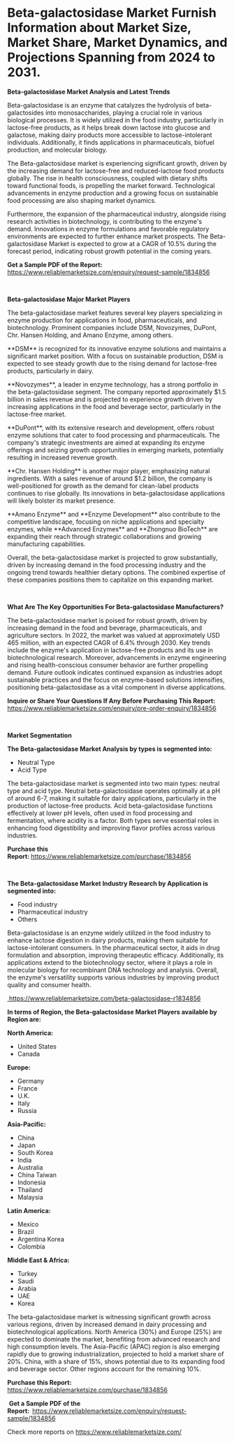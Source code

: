<p><h1>Beta-galactosidase Market Furnish Information about Market Size, Market Share, Market Dynamics, and Projections Spanning from 2024 to 2031.</h1></p><p><strong>Beta-galactosidase Market Analysis and Latest Trends</strong></p>
<p><p>Beta-galactosidase is an enzyme that catalyzes the hydrolysis of beta-galactosides into monosaccharides, playing a crucial role in various biological processes. It is widely utilized in the food industry, particularly in lactose-free products, as it helps break down lactose into glucose and galactose, making dairy products more accessible to lactose-intolerant individuals. Additionally, it finds applications in pharmaceuticals, biofuel production, and molecular biology.</p><p>The Beta-galactosidase market is experiencing significant growth, driven by the increasing demand for lactose-free and reduced-lactose food products globally. The rise in health consciousness, coupled with dietary shifts toward functional foods, is propelling the market forward. Technological advancements in enzyme production and a growing focus on sustainable food processing are also shaping market dynamics. </p><p>Furthermore, the expansion of the pharmaceutical industry, alongside rising research activities in biotechnology, is contributing to the enzyme's demand. Innovations in enzyme formulations and favorable regulatory environments are expected to further enhance market prospects. The Beta-galactosidase Market is expected to grow at a CAGR of 10.5% during the forecast period, indicating robust growth potential in the coming years.</p></p>
<p><strong>Get a Sample PDF of the Report:&nbsp;</strong> <a href="https://www.reliablemarketsize.com/enquiry/request-sample/1834856?utm_campaign=1897&utm_medium=2&utm_source=Github&utm_content=ia&utm_term=31122024&utm_id=beta-galactosidase">https://www.reliablemarketsize.com/enquiry/request-sample/1834856</a></p>
<p>&nbsp;</p>
<p><strong>Beta-galactosidase Major Market Players</strong></p>
<p><p>The beta-galactosidase market features several key players specializing in enzyme production for applications in food, pharmaceuticals, and biotechnology. Prominent companies include DSM, Novozymes, DuPont, Chr. Hansen Holding, and Amano Enzyme, among others.</p><p>**DSM** is recognized for its innovative enzyme solutions and maintains a significant market position. With a focus on sustainable production, DSM is expected to see steady growth due to the rising demand for lactose-free products, particularly in dairy.</p><p>**Novozymes**, a leader in enzyme technology, has a strong portfolio in the beta-galactosidase segment. The company reported approximately $1.5 billion in sales revenue and is projected to experience growth driven by increasing applications in the food and beverage sector, particularly in the lactose-free market.</p><p>**DuPont**, with its extensive research and development, offers robust enzyme solutions that cater to food processing and pharmaceuticals. The company's strategic investments are aimed at expanding its enzyme offerings and seizing growth opportunities in emerging markets, potentially resulting in increased revenue growth.</p><p>**Chr. Hansen Holding** is another major player, emphasizing natural ingredients. With a sales revenue of around $1.2 billion, the company is well-positioned for growth as the demand for clean-label products continues to rise globally. Its innovations in beta-galactosidase applications will likely bolster its market presence.</p><p>**Amano Enzyme** and **Enzyme Development** also contribute to the competitive landscape, focusing on niche applications and specialty enzymes, while **Advanced Enzymes** and **Zhongnuo BioTech** are expanding their reach through strategic collaborations and growing manufacturing capabilities.</p><p>Overall, the beta-galactosidase market is projected to grow substantially, driven by increasing demand in the food processing industry and the ongoing trend towards healthier dietary options. The combined expertise of these companies positions them to capitalize on this expanding market.</p></p>
<p>&nbsp;</p>
<p><strong>What Are The Key Opportunities For Beta-galactosidase Manufacturers?</strong></p>
<p><p>The beta-galactosidase market is poised for robust growth, driven by increasing demand in the food and beverage, pharmaceuticals, and agriculture sectors. In 2022, the market was valued at approximately USD 465 million, with an expected CAGR of 6.4% through 2030. Key trends include the enzyme's application in lactose-free products and its use in biotechnological research. Moreover, advancements in enzyme engineering and rising health-conscious consumer behavior are further propelling demand. Future outlook indicates continued expansion as industries adopt sustainable practices and the focus on enzyme-based solutions intensifies, positioning beta-galactosidase as a vital component in diverse applications.</p></p>
<p><strong>Inquire or Share Your Questions If Any Before Purchasing This Report:</strong> <a href="https://www.reliablemarketsize.com/enquiry/pre-order-enquiry/1834856?utm_campaign=1897&utm_medium=2&utm_source=Github&utm_content=ia&utm_term=31122024&utm_id=beta-galactosidase">https://www.reliablemarketsize.com/enquiry/pre-order-enquiry/1834856</a></p>
<p>&nbsp;</p>
<p><strong>Market Segmentation</strong></p>
<p><strong>The Beta-galactosidase Market Analysis by types is segmented into:</strong></p>
<p><ul><li>Neutral Type</li><li>Acid Type</li></ul></p>
<p><p>The beta-galactosidase market is segmented into two main types: neutral type and acid type. Neutral beta-galactosidase operates optimally at a pH of around 6-7, making it suitable for dairy applications, particularly in the production of lactose-free products. Acid beta-galactosidase functions effectively at lower pH levels, often used in food processing and fermentation, where acidity is a factor. Both types serve essential roles in enhancing food digestibility and improving flavor profiles across various industries.</p></p>
<p><strong>Purchase this Report:&nbsp;</strong><a href="https://www.reliablemarketsize.com/purchase/1834856?utm_campaign=1897&utm_medium=2&utm_source=Github&utm_content=ia&utm_term=31122024&utm_id=beta-galactosidase">https://www.reliablemarketsize.com/purchase/1834856</a></p>
<p>&nbsp;</p>
<p><strong>The Beta-galactosidase Market Industry Research by Application is segmented into:</strong></p>
<p><ul><li>Food industry</li><li>Pharmaceutical industry</li><li>Others</li></ul></p>
<p><p>Beta-galactosidase is an enzyme widely utilized in the food industry to enhance lactose digestion in dairy products, making them suitable for lactose-intolerant consumers. In the pharmaceutical sector, it aids in drug formulation and absorption, improving therapeutic efficacy. Additionally, its applications extend to the biotechnology sector, where it plays a role in molecular biology for recombinant DNA technology and analysis. Overall, the enzyme's versatility supports various industries by improving product quality and consumer health.</p></p>
<p><a href="https://www.reliablemarketsize.com/beta-galactosidase-r1834856?utm_campaign=1897&utm_medium=2&utm_source=Github&utm_content=ia&utm_term=31122024&utm_id=beta-galactosidase">&nbsp;https://www.reliablemarketsize.com/beta-galactosidase-r1834856</a></p>
<p><strong>In terms of Region, the Beta-galactosidase Market Players available by Region are:</strong></p>
<p>
    <p> <strong> North America: </strong>
        <ul>
            <li>United States</li>
            <li>Canada</li>
        </ul>
        </p> 
    <p> <strong> Europe: </strong>
        <ul>
            <li>Germany</li>
            <li>France</li>
            <li>U.K.</li>
            <li>Italy</li>
            <li>Russia</li>
        </ul>
        </p> 
    <p> <strong> Asia-Pacific: </strong>
        <ul>
            <li>China</li>
            <li>Japan</li>
            <li>South Korea</li>
            <li>India</li>
            <li>Australia</li>
            <li>China Taiwan</li>
            <li>Indonesia</li>
            <li>Thailand</li>
            <li>Malaysia</li>
        </ul>
        </p> 
    <p> <strong> Latin America: </strong>
        <ul>
            <li>Mexico</li>
            <li>Brazil</li>
            <li>Argentina Korea</li>
            <li>Colombia</li>
        </ul>
        </p> 
    <p> <strong> Middle East & Africa: </strong>
        <ul>
            <li>Turkey</li>
            <li>Saudi</li>
            <li>Arabia</li>
            <li>UAE</li>
            <li>Korea</li>
        </ul>
    </p>
    </p>
<p><p>The beta-galactosidase market is witnessing significant growth across various regions, driven by increased demand in dairy processing and biotechnological applications. North America (30%) and Europe (25%) are expected to dominate the market, benefiting from advanced research and high consumption levels. The Asia-Pacific (APAC) region is also emerging rapidly due to growing industrialization, projected to hold a market share of 20%. China, with a share of 15%, shows potential due to its expanding food and beverage sector. Other regions account for the remaining 10%.</p></p>
<p><strong>Purchase this Report: </strong><a href="https://www.reliablemarketsize.com/purchase/1834856?utm_campaign=1897&utm_medium=2&utm_source=Github&utm_content=ia&utm_term=31122024&utm_id=beta-galactosidase">https://www.reliablemarketsize.com/purchase/1834856</a></p>
<p>&nbsp;<strong>Get a Sample PDF of the Report:&nbsp;&nbsp;</strong><a href="https://www.reliablemarketsize.com/enquiry/request-sample/1834856?utm_campaign=1897&utm_medium=2&utm_source=Github&utm_content=ia&utm_term=31122024&utm_id=beta-galactosidase">https://www.reliablemarketsize.com/enquiry/request-sample/1834856</a></p>
<p><strong></strong></p>
<p>Check more reports on <a href="https://www.reliablemarketsize.com/?utm_campaign=1897&utm_medium=2&utm_source=Github&utm_content=ia&utm_term=31122024&utm_id=beta-galactosidase">https://www.reliablemarketsize.com/</a></p>